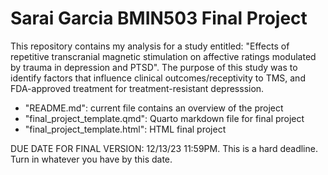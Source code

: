 # Sarai Garcia BMIN503 Final Project

This repository contains my analysis for a study entitled: "Effects of repetitive transcranial magnetic stimulation on affective ratings modulated by trauma in depression and PTSD". The purpose of this study was to identify factors that influence clinical outcomes/receptivity to TMS, and FDA-approved treatment for treatment-resistant depresssion. 

- "README.md": current file contains an overview of the project
- "final_project_template.qmd": Quarto markdown file for final project
- "final_project_template.html": HTML final project

DUE DATE FOR FINAL VERSION: 12/13/23 11:59PM. This is a hard deadline. Turn in whatever you have by this date.


<!-- Links -->
[forking]: https://guides.github.com/activities/forking/

